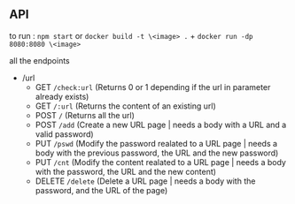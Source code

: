 API
--
to run : ```npm start``` or ```docker build -t \<image> .``` + ```docker run -dp 8080:8080 \<image>```

all the endpoints
- /url
    - GET ```/check:url``` (Returns 0 or 1 depending if the url in parameter already exists)
    - GET ```/:url``` (Returns the content of an existing url)
    - POST ```/``` (Returns all the url)
    - POST ```/add``` (Create a new URL page | needs a body with a URL and a valid password)
    - PUT ```/pswd``` (Modify the password realated to a URL page | needs a body with the previous password, the URL and the new password)
    - PUT ```/cnt``` (Modify the content realated to a URL page | needs a body with the password, the URL and the new content)
    - DELETE ```/delete```  (Delete a URL page | needs a body with the password, and the URL of the page)
